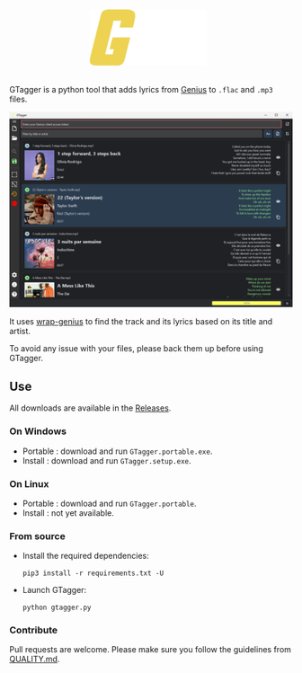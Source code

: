 <div align="center">
  <img src="src/img/logo_large_white.png" height="100px" style="margin:10px 10px 0px 0px" alt="Logo Python">
  <br /><br />
</div>

GTagger is a python tool that adds lyrics from [Genius](https://genius.com/) to `.flac` and `.mp3` files.

![Screenshot of the main window](docs/gtagger.png)

It uses [wrap-genius](https://github.com/fedecalendino/wrap-genius) to find the track and its lyrics based on its title and artist.

To avoid any issue with your files, please back them up before using GTagger.

## Use

All downloads are available in the [Releases](https://github.com/maelchiotti/GTagger/releases).

### On Windows

- Portable : download and run `GTagger.portable.exe`.
- Install : download and run `GTagger.setup.exe`.

### On Linux

- Portable : download and run `GTagger.portable`.
- Install : not yet available.

### From source

- Install the required dependencies:

  ```shell
  pip3 install -r requirements.txt -U
  ```

- Launch GTagger:

  ```shell
  python gtagger.py
  ```

### Contribute

Pull requests are welcome. Please make sure you follow the guidelines from [QUALITY.md](QUALITY.md).
